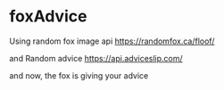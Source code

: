 # foxAdvice
Using random fox image api 
https://randomfox.ca/floof/ 

and 
Random advice 
https://api.adviceslip.com/ 

and now, the fox is giving your advice 
